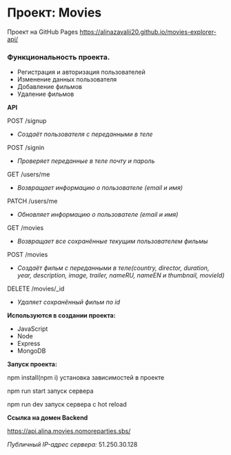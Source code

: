 # Проект: Movies

Проект на GitHub Pages https://alinazavalii20.github.io/movies-explorer-api/

### Функциональность проекта.

  - Регистрация и авторизация пользователей
  - Изменение данных пользователя
  - Добавление фильмов
  - Удаление фильмов 

**API**

POST /signup
  - *Создаёт пользователя с переданными в теле*

 POST /signin
  - *Проверяет переданные в теле почту и пароль*

 
  GET /users/me
  - *Возвращает информацию о пользователе (email и имя)*


  PATCH /users/me
  - *Обновляет информацию о пользователе (email и имя)*


  GET /movies
  - *Возвращает все сохранённые текущим  пользователем фильмы*


POST /movies
  - *Создаёт фильм с переданными в теле(country, director, duration, year, description, image, trailer, nameRU, nameEN и thumbnail, movieId)*


  DELETE /movies/_id
  - *Удаляет сохранённый фильм по id*


**Используются в создании проекта:** 

  - JavaScript
  - Node
  - Express
  - MongoDB 

**Запуск проекта:** 

  npm install(npm i) установка зависимостей в проекте

  npm run start запуск сервера

  npm run dev запуск сервера с hot reload
  
  **Ссылка на домен Backend**
  
  https://api.alina.movies.nomoreparties.sbs/
  
  *Публичный IP-адрес сервера:* 51.250.30.128
